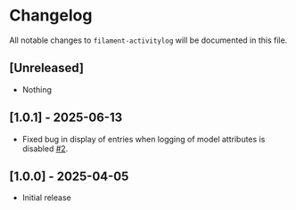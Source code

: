 # Changelog

All notable changes to `filament-activitylog` will be documented in this file.

## [Unreleased]

- Nothing

## [1.0.1] - 2025-06-13

- Fixed bug in display of entries when logging of model attributes is disabled [#2](https://github.com/swisnl/filament-activitylog/issues/2).

## [1.0.0] - 2025-04-05

- Initial release
